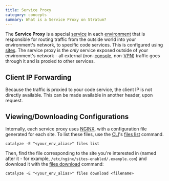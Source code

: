 ```yaml
---
title: Service Proxy
category: concepts
summary: What is a Service Proxy on Stratum?
---
```


The **Service Proxy** is a special [service](/stratum/articles/concepts/services) in each [environment](/stratum/articles/concepts/environments) that is responsible for routing traffic from the outside world into your environment's network, to specific code services. This is configured using [sites](/stratum/articles/concepts/sites). The service proxy is the _only_ service exposed outside of your environment's network - all external (non-[console](/stratum/articles/console), non-[VPN](/stratum/articles/vpn-stratum)) traffic goes through it and is proxied to other services.

## Client IP Forwarding

Because the traffic is proxied to your code service, the client IP is not directly available. This can be made available in another header, upon request.

## Viewing/Downloading Configurations

Internally, each service proxy uses [NGINX](https://www.nginx.com/), with a configuration file generated for each site. To list these files, use the [CLI](/stratum/articles/cli-stratum)'s [files list](/paas/paas-cli-reference#files-list) command.

```
catalyze -E "<your_env_alias>" files list
```

Then, find the file corresponding to the site you're interested in (named after it - for example, `/etc/nginx/sites-enabled/.example.com`) and download it with the [files download](/paas/paas-cli-reference#files-download) command:

```
catalyze -E "<your_env_alias>" files download <filename>
```
